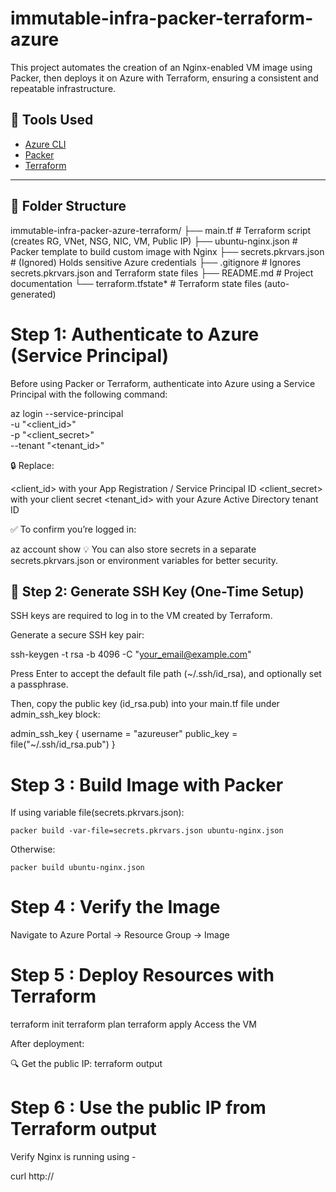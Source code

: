 # immutable-infra-packer-terraform-azure
This project automates the creation of an Nginx-enabled VM image using Packer, then deploys it on Azure with Terraform, ensuring a consistent and repeatable infrastructure.

## 🔧 Tools Used

- [Azure CLI](https://learn.microsoft.com/en-us/cli/azure/)
- [Packer](https://developer.hashicorp.com/packer)
- [Terraform](https://developer.hashicorp.com/terraform)

---

## 📁 Folder Structure

immutable-infra-packer-azure-terraform/
├── main.tf                 # Terraform script (creates RG, VNet, NSG, NIC, VM, Public IP)
├── ubuntu-nginx.json       # Packer template to build custom image with Nginx
├── secrets.pkrvars.json    # (Ignored) Holds sensitive Azure credentials
├── .gitignore              # Ignores secrets.pkrvars.json and Terraform state files
├── README.md               # Project documentation
└── terraform.tfstate*      # Terraform state files (auto-generated)


# Step 1: Authenticate to Azure (Service Principal)

Before using Packer or Terraform, authenticate into Azure using a Service Principal with the following command:

az login --service-principal \
  -u "<client_id>" \
  -p "<client_secret>" \
  --tenant "<tenant_id>"

🔒 Replace:

<client_id> with your App Registration / Service Principal ID
<client_secret> with your client secret
<tenant_id> with your Azure Active Directory tenant ID

✅ To confirm you’re logged in:

az account show
💡 You can also store secrets in a separate secrets.pkrvars.json or environment variables for better security.

## 🔑 Step 2: Generate SSH Key (One-Time Setup)
SSH keys are required to log in to the VM created by Terraform.

Generate a secure SSH key pair:

ssh-keygen -t rsa -b 4096 -C "your_email@example.com"

Press Enter to accept the default file path (~/.ssh/id_rsa), and optionally set a passphrase.

Then, copy the public key (id_rsa.pub) into your main.tf file under admin_ssh_key block:

admin_ssh_key {
  username   = "azureuser"
  public_key = file("~/.ssh/id_rsa.pub")
}

# Step 3 : Build Image with Packer

If using variable file(secrets.pkrvars.json):

    packer build -var-file=secrets.pkrvars.json ubuntu-nginx.json

Otherwise:

    packer build ubuntu-nginx.json

# Step 4 : Verify the Image

Navigate to Azure Portal → Resource Group → Image

# Step 5 : Deploy Resources with Terraform

terraform init
terraform plan
terraform apply
Access the VM

After deployment:

🔍 Get the public IP:
terraform output

# Step 6 : Use the public IP from Terraform output

Verify Nginx is running using -

curl http://<public-ip>

